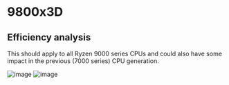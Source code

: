 # 9800x3D

## Efficiency analysis
This should apply to all Ryzen 9000 series CPUs and could also have some impact in the previous (7000 series) CPU generation.

![image](https://github.com/user-attachments/assets/15c0c42d-c15b-4462-800a-1a2f4718b1d2)
![image](https://github.com/user-attachments/assets/f2f984cb-c2ff-4e06-8467-a738b0a903cd)
